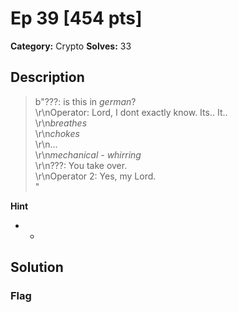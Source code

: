 # Ep 39 [454 pts]

**Category:** Crypto
**Solves:** 33

## Description
>b"???: is this in *german*? <br>\r\nOperator: Lord, I dont exactly know. Its.. It.. <br>\r\n*breathes* <br>\r\n*chokes* <br>\r\n... <br>\r\n*mechanical - whirring* <br>\r\n???: You take over. <br>\r\nOperator 2: Yes, my Lord. <br>"

**Hint**
* -

## Solution

### Flag


